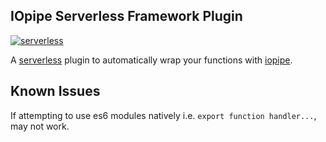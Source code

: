 IOpipe Serverless Framework Plugin
--------------------------------------------

[![serverless](http://public.serverless.com/badges/v3.svg)](http://www.serverless.com)

A [serverless](http://www.serverless.com) plugin to automatically wrap your functions with [iopipe](https://iopipe.com).

## Known Issues
If attempting to use es6 modules natively i.e. `export function handler...`, may not work.
